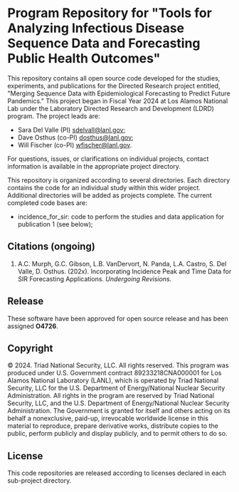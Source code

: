 Program Repository for "Tools for Analyzing Infectious Disease Sequence Data and Forecasting Public Health Outcomes"
========

This repository contains all open source code developed for the studies, experiments, and publications for the Directed Research project entitled, "Merging Sequence Data with Epidemiological Forecasting to Predict Future Pandemics." This project began in Fiscal Year 2024 at Los Alamos National Lab under the Laboratory Directed Research and Development (LDRD) program.  The project leads are:
* Sara Del Valle (PI) <sdelvall@lanl.gov>;
* Dave Osthus (co-PI) <dosthus@lanl.gov>;
* Will Fischer (co-PI) <wfischer@lanl.gov>.

For questions, issues, or clarifications on individual projects, contact information is available in the appropriate project directory.

This repository is organized according to several directories.  Each directory contains the code for an individual study within this wider project.  Additional directories will be added as projects complete.  The current completed code bases are:

* incidence_for_sir: code to perform the studies and data application for publication 1 (see below);

## Citations (ongoing)
1. A.C. Murph, G.C. Gibson, L.B. VanDervort, N. Panda, L.A. Castro, S. Del Valle, D. Osthus. (202x). Incorporating Incidence Peak and Time Data for SIR Forecasting Applications.  _Undergoing Revisions._ 

## Release

These software have been approved for open source release and has been assigned **O4726**.

## Copyright

© 2024. Triad National Security, LLC. All rights reserved.
This program was produced under U.S. Government contract 89233218CNA000001 for Los Alamos National Laboratory (LANL), which is operated by Triad National Security, LLC for the U.S. Department of Energy/National Nuclear Security Administration. All rights in the program are reserved by Triad National Security, LLC, and the U.S. Department of Energy/National Nuclear Security Administration. The Government is granted for itself and others acting on its behalf a nonexclusive, paid-up, irrevocable worldwide license in this material to reproduce, prepare derivative works, distribute copies to the public, perform publicly and display publicly, and to permit others to do so.

## License

This code repositories are released according to licenses declared in each sub-project directory.

